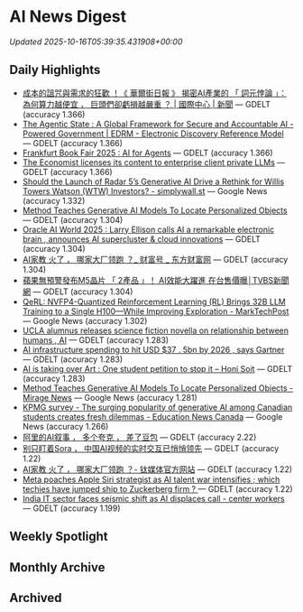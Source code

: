 # AI News Digest

_Updated 2025-10-16T05:39:35.431908+00:00_

## Daily Highlights

- [成本的詛咒與需求的狂歡 ！《 華爾街日報 》 揭密AI產業的 「 詞元悖論 」： 為何算力越便宜 ， 巨頭們卻虧損越嚴重 ？ | 國際中心 | 新聞](./daily/0a4f75a8a9c92333.md) — GDELT (accuracy 1.366)
- [The Agentic State : A Global Framework for Secure and Accountable AI - Powered Government | EDRM - Electronic Discovery Reference Model](./daily/5c96915a6dd881dc.md) — GDELT (accuracy 1.366)
- [Frankfurt Book Fair 2025 : AI for Agents](./daily/adf359e274d236cc.md) — GDELT (accuracy 1.366)
- [The Economist licenses its content to enterprise client private LLMs](./daily/68f40c8b114f8fc8.md) — GDELT (accuracy 1.366)
- [Should the Launch of Radar 5’s Generative AI Drive a Rethink for Willis Towers Watson (WTW) Investors? - simplywall.st](./daily/4400fbc21ba0f7a3.md) — Google News (accuracy 1.332)
- [Method Teaches Generative AI Models To Locate Personalized Objects](./daily/78c9149d36ff58fc.md) — GDELT (accuracy 1.304)
- [Oracle AI World 2025 : Larry Ellison calls AI a  remarkable electronic brain , announces AI supercluster & cloud innovations](./daily/2ff8aac436247142.md) — GDELT (accuracy 1.304)
- [  AI家教  火了 ， 哪家大厂领跑 ？_ 财富号 _ 东方财富网](./daily/1a41fa6e207d73c7.md) — GDELT (accuracy 1.304)
- [蘋果無預警發布M5晶片 「 2產品 」！ AI效能大躍進 在台售價曝│TVBS新聞網](./daily/6745fbbabf0cdacf.md) — GDELT (accuracy 1.304)
- [QeRL: NVFP4-Quantized Reinforcement Learning (RL) Brings 32B LLM Training to a Single H100—While Improving Exploration - MarkTechPost](./daily/559560089eda10d2.md) — Google News (accuracy 1.302)
- [UCLA alumnus releases science fiction novella on relationship between humans , AI](./daily/aa671185ccb9a811.md) — GDELT (accuracy 1.283)
- [AI infrastructure spending to hit USD $37 . 5bn by 2026 , says Gartner](./daily/a20cc5fe8c62c3ed.md) — GDELT (accuracy 1.283)
- [AI is taking over Art : One student petition to stop it – Honi Soit](./daily/d69f3f73b1cc8431.md) — GDELT (accuracy 1.283)
- [Method Teaches Generative AI Models To Locate Personalized Objects - Mirage News](./daily/0c2c1dae1fbdbc69.md) — Google News (accuracy 1.281)
- [KPMG survey - The surging popularity of generative AI among Canadian students creates fresh dilemmas - Education News Canada](./daily/111d3eab37276093.md) — Google News (accuracy 1.266)
- [阿里的AI叙事 ， 多个夸克 ， 差了豆包](./daily/bebb7471473054e0.md) — GDELT (accuracy 2.22)
- [别只盯着Sora ， 中国AI视频的实时交互已悄悄领先](./daily/7998f707012b2b3e.md) — GDELT (accuracy 1.22)
- [  AI家教  火了 ， 哪家大厂领跑 ？- 钛媒体官方网站](./daily/15f4ad15d06954b9.md) — GDELT (accuracy 1.22)
- [Meta poaches Apple Siri strategist as AI talent war intensifies ; which techies have jumped ship to Zuckerberg firm ? ](./daily/32dd84f5eaba5c5c.md) — GDELT (accuracy 1.22)
- [India IT sector faces seismic shift as AI displaces call - center workers](./daily/82a1e881d540166a.md) — GDELT (accuracy 1.199)

## Weekly Spotlight


## Monthly Archive


## Archived
